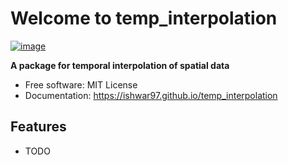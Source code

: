 # Welcome to temp_interpolation


[![image](https://img.shields.io/pypi/v/temp_interpolation.svg)](https://pypi.python.org/pypi/temp_interpolation)


**A package for temporal interpolation of spatial data**


-   Free software: MIT License
-   Documentation: <https://ishwar97.github.io/temp_interpolation>
    

## Features

-   TODO

